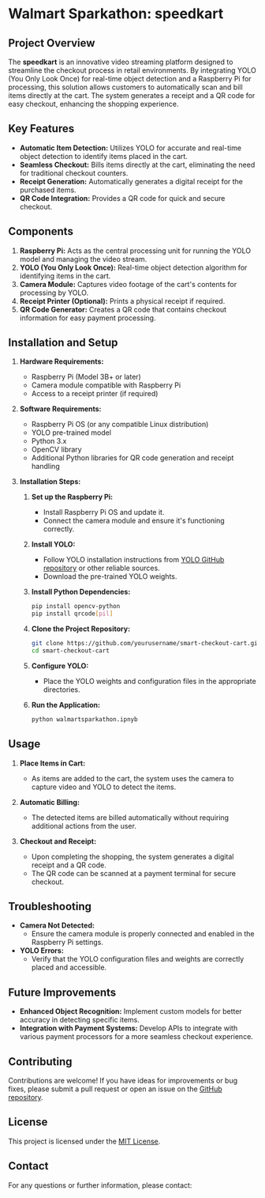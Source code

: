 # Walmart Sparkathon: speedkart

## Project Overview

The **speedkart** is an innovative video streaming platform designed to streamline the checkout process in retail environments. By integrating YOLO (You Only Look Once) for real-time object detection and a Raspberry Pi for processing, this solution allows customers to automatically scan and bill items directly at the cart. The system generates a receipt and a QR code for easy checkout, enhancing the shopping experience.

## Key Features

- **Automatic Item Detection:** Utilizes YOLO for accurate and real-time object detection to identify items placed in the cart.
- **Seamless Checkout:** Bills items directly at the cart, eliminating the need for traditional checkout counters.
- **Receipt Generation:** Automatically generates a digital receipt for the purchased items.
- **QR Code Integration:** Provides a QR code for quick and secure checkout.

## Components

1. **Raspberry Pi:** Acts as the central processing unit for running the YOLO model and managing the video stream.
2. **YOLO (You Only Look Once):** Real-time object detection algorithm for identifying items in the cart.
3. **Camera Module:** Captures video footage of the cart's contents for processing by YOLO.
4. **Receipt Printer (Optional):** Prints a physical receipt if required.
5. **QR Code Generator:** Creates a QR code that contains checkout information for easy payment processing.

## Installation and Setup

1. **Hardware Requirements:**
   - Raspberry Pi (Model 3B+ or later)
   - Camera module compatible with Raspberry Pi
   - Access to a receipt printer (if required)

2. **Software Requirements:**
   - Raspberry Pi OS (or any compatible Linux distribution)
   - YOLO pre-trained model
   - Python 3.x
   - OpenCV library
   - Additional Python libraries for QR code generation and receipt handling

3. **Installation Steps:**
   1. **Set up the Raspberry Pi:**
      - Install Raspberry Pi OS and update it.
      - Connect the camera module and ensure it's functioning correctly.

   2. **Install YOLO:**
      - Follow YOLO installation instructions from [YOLO GitHub repository](https://github.com/AlexeyAB/darknet) or other reliable sources.
      - Download the pre-trained YOLO weights.

   3. **Install Python Dependencies:**
      ```bash
      pip install opencv-python
      pip install qrcode[pil]
      ```

   4. **Clone the Project Repository:**
      ```bash
      git clone https://github.com/yourusername/smart-checkout-cart.git
      cd smart-checkout-cart
      ```

   5. **Configure YOLO:**
      - Place the YOLO weights and configuration files in the appropriate directories.

   6. **Run the Application:**
      ```bash
      python walmartsparkathon.ipnyb
      ```

## Usage

1. **Place Items in Cart:**
   - As items are added to the cart, the system uses the camera to capture video and YOLO to detect the items.

2. **Automatic Billing:**
   - The detected items are billed automatically without requiring additional actions from the user.

3. **Checkout and Receipt:**
   - Upon completing the shopping, the system generates a digital receipt and a QR code.
   - The QR code can be scanned at a payment terminal for secure checkout.

## Troubleshooting

- **Camera Not Detected:**
  - Ensure the camera module is properly connected and enabled in the Raspberry Pi settings.
- **YOLO Errors:**
  - Verify that the YOLO configuration files and weights are correctly placed and accessible.

## Future Improvements

- **Enhanced Object Recognition:** Implement custom models for better accuracy in detecting specific items.
- **Integration with Payment Systems:** Develop APIs to integrate with various payment processors for a more seamless checkout experience.

## Contributing

Contributions are welcome! If you have ideas for improvements or bug fixes, please submit a pull request or open an issue on the [GitHub repository](https://github.com/jahnvisahni31/SpeedKart).

## License

This project is licensed under the [MIT License](LICENSE).

## Contact

For any questions or further information, please contact:


